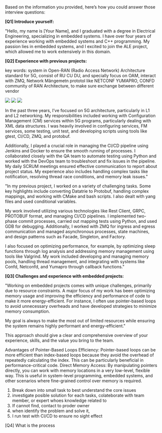 Based on the information you provided, here’s how you could answer those interview questions:

**[Q1] Introduce yourself:**

"Hello, my name is [Your Name], and I graduated with a degree in Electrical Engineering, specializing in embedded systems. I have over four years of experience working with embedded systems and C++ programming. My passion lies in embedded systems, and I excited to join the ALE project, which allowed me to work extensively in this domain.

**[Q2] Experience with previous projects:**

key words: system in Open-RAN (Radio Access Network) Architecture standard for 5G, consist of RU CU DU, and specially focus on OAM, interact with ZMQ, Network Mângemetn prototol like NETCONF YUMAPRO, CONFD 
community of RAN Architecture, to make sure exchange between different vendor

![](images/20240819-095853_image.png)
![](images/20240819-095535_image.png)
![](images/20240819-095553_image.png)

In the past three years, I’ve focused on 5G architecture, particularly in L1 and L2 networking. My responsibilities included working with Configuration Management (CM) services within 5G programs, particularly dealing with XML data structures. I was heavily involved in configuring services, FM services, some testing, unit test, and developing scripts using tools like gtest, CI/CD, ZMQ, and protobuf.


Additionally, I played a crucial role in managing the CI/CD pipeline using Jenkins and Docker to ensure the smooth running of processes. I collaborated closely with the QA team to automate testing using Python and worked with the DevOps team to troubleshoot and fix issues in the pipeline. My daily SCRUM meetings ensured effective communication to report about project status. My experience also includes handling complex tasks like notification, resolving thread race conditions, and memory leak issues."


"In my previous project, I worked on a variety of challenging tasks. Some key highlights include converting Datatrie to Protobuf, handling complex mappings, and working with CMake and bash scripts. I also dealt with yang files and used conditional variables.

My work involved utilizing various technologies like Rest Client, GRPC, PROTOBUF format, and managing CI/CD pipelines. I implemented two-phase commit processes, carried out mapping tests using Python, and used GDB for debugging. Additionally, I worked with ZMQ for ingress and egress communication and managed asynchronous processes, state machines, and design patterns such as Facade, Singleton, and Factory.

I also focused on optimizing performance, for example, by optimizing sleep functions through log analysis and addressing memory management using tools like Valgrind. My work included developing and managing memory pools, handling thread management, and integrating with systems like Confd, Netconfd, and Yumapro through callback functions."

**[Q3] Challenges and experience with embedded projects:**

"Working on embedded projects comes with unique challenges, primarily due to resource constraints. A major focus of my work has been optimizing memory usage and improving the efficiency and performance of code to make it more energy-efficient. For instance, I often use pointer-based loops to avoid unnecessary overheads and have developed strategies to minimize memory consumption. 

My goal is always to make the most out of limited resources while ensuring the system remains highly performant and energy-efficient."

This approach should give a clear and comprehensive overview of your experience, skills, and the value you bring to the team.

Advantages of Pointer-Based Loops
Efficiency: Pointer-based loops can be more efficient than index-based loops because they avoid the overhead of repeatedly calculating the index. This can be particularly beneficial in performance-critical code.
Direct Memory Access: By manipulating pointers directly, you can work with memory locations in a very low-level, flexible way. This is useful in system-level programming, embedded systems, and other scenarios where fine-grained control over memory is required.

1. Break down into small task to best understand the core issues
2. investigate posible solution for each tasks, colateborate with team member, or expert whoes knowledge related to 
3. If cannot find, contact to proder owner 
4. when identify the problem and solve it, 
5. I run test with CI/CD to ensure no sight effect

[Q4] What is the process

